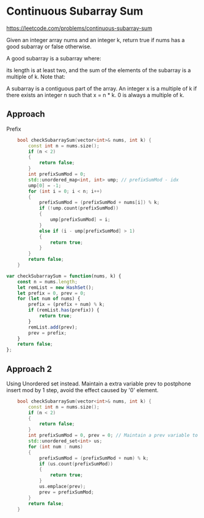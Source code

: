 # Continuous Subarray Sum

https://leetcode.com/problems/continuous-subarray-sum

Given an integer array nums and an integer k, return true if nums has a good subarray or false otherwise.

A good subarray is a subarray where:

its length is at least two, and
the sum of the elements of the subarray is a multiple of k.
Note that:

A subarray is a contiguous part of the array.
An integer x is a multiple of k if there exists an integer n such that x = n * k. 0 is always a multiple of k.

## Approach 

Prefix
``` C++
    bool checkSubarraySum(vector<int>& nums, int k) {
        const int n = nums.size();
        if (n < 2)
        {
            return false;
        }
        int prefixSumMod = 0;
        std::unordered_map<int, int> ump; // prefixSumMod - idx
        ump[0] = -1;
        for (int i = 0; i < n; i++)
        {
            prefixSumMod = (prefixSumMod + nums[i]) % k;
            if (!ump.count(prefixSumMod)) 
            {
                ump[prefixSumMod] = i;
            }
            else if (i - ump[prefixSumMod] > 1)
            {
                return true;
            }
        }
        return false;
    }
```

``` JavaScript
var checkSubarraySum = function(nums, k) {
    const n = nums.length;
    let remList = new HashSet();
    let prefix = 0, prev = 0;
    for (let num of nums) {
        prefix = (prefix + num) % k;
        if (remList.has(prefix)) {
            return true;
        }
        remList.add(prev);
        prev = prefix;
    }
    return false;
};
```


## Approach 2

Using Unordered set instead. Maintain a extra variable prev to postphone insert mod by 1 step, avoid the effect caused by '0' element.

``` C++
    bool checkSubarraySum(vector<int>& nums, int k) {
        const int n = nums.size();
        if (n < 2)
        {
            return false;
        }
        int prefixSumMod = 0, prev = 0; // Maintain a prev variable to postphone insert mod by 1 step, avoid the effect caused by '0' element  
        std::unordered_set<int> us;
        for (int num : nums)
        {
            prefixSumMod = (prefixSumMod + num) % k;
            if (us.count(prefixSumMod))
            {
                return true;
            }
            us.emplace(prev);
            prev = prefixSumMod;
        }
        return false;
    }
```
